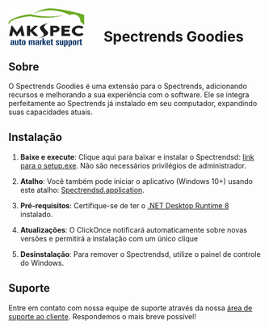 <img src="logo-mkspec-header-1.png" alt="MKSPEC logo"  align="left"/>
<h1 align="center"> Spectrends Goodies</h1>

## Sobre 

O Spectrends Goodies é uma extensão para o Spectrends, adicionando recursos e melhorando a sua experiência com o software. Ele se integra perfeitamente ao Spectrends já instalado em seu computador, expandindo suas capacidades atuais.

## Instalação

1. <b>Baixe e execute</b>:  Clique aqui para baixar e instalar o Spectrendsd: <a id="InstallButton" href="setup.exe">link para o setup.exe</a>. Não são necessários privilégios de administrador.

2. <b>Atalho</b>: Você também pode iniciar o aplicativo (Windows 10+) usando este atalho: <a href="Spectrendsd.application"> Spectrendsd.application</a>.

3. <b>Pré-requisitos</b>: Certifique-se de ter o [.NET Desktop Runtime 8](https://get.dot.net/8) instalado.

4. <b>Atualizações</b>: O ClickOnce notificará automaticamente sobre novas versões e permitirá a instalação com um único clique
  
5. <b>Desinstalação</b>: Para remover o Spectrendsd, utilize o painel de controle do Windows.

## Suporte

Entre em contato com nossa equipe de suporte através da nossa <a href="https://website.mkspecweb.com.br/area-do-cliente/">área de suporte ao cliente</a>. Respondemos o mais breve possível!
